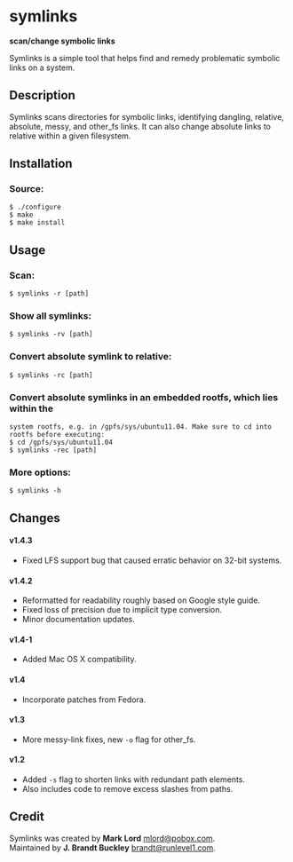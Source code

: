 symlinks
========
**scan/change symbolic links**

Symlinks is a simple tool that helps find and remedy problematic symbolic links on a system.


Description
-----------

Symlinks scans directories for symbolic links, identifying dangling, relative, absolute, messy, and other_fs links.  It can also change absolute links to relative within a given filesystem.


Installation
------------

### Source:

    $ ./configure
    $ make
    $ make install


Usage
-----

### Scan:

    $ symlinks -r [path]


### Show all symlinks:

    $ symlinks -rv [path]


### Convert absolute symlink to relative:

    $ symlinks -rc [path]

### Convert absolute symlinks in an embedded rootfs, which lies within the
    system rootfs, e.g. in /gpfs/sys/ubuntu11.04. Make sure to cd into rootfs before executing:
    $ cd /gpfs/sys/ubuntu11.04
    $ symlinks -rec [path] 

### More options:

    $ symlinks -h


Changes
-------

#### v1.4.3
- Fixed LFS support bug that caused erratic behavior on 32-bit systems.

#### v1.4.2
- Reformatted for readability roughly based on Google style guide.
- Fixed loss of precision due to implicit type conversion.
- Minor documentation updates.

#### v1.4-1
- Added Mac OS X compatibility.

#### v1.4 
- Incorporate patches from Fedora.

#### v1.3
- More messy-link fixes, new `-o` flag for other_fs.

#### v1.2 
- Added `-s` flag to shorten links with redundant path elements.
- Also includes code to remove excess slashes from paths.


Credit
------

Symlinks was created by **Mark Lord** <mlord@pobox.com>.  
Maintained by **J. Brandt Buckley** <brandt@runlevel1.com>.  
